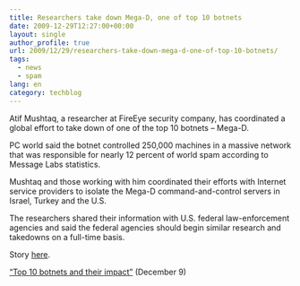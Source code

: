 ```yaml
---
title: Researchers take down Mega-D, one of top 10 botnets
date: 2009-12-29T12:27:00+00:00
layout: single
author_profile: true
url: 2009/12/29/researchers-take-down-mega-d-one-of-top-10-botnets/
tags:
  - news
  - spam
lang: en
category: techblog
---
```

Atif Mushtaq, a researcher at FireEye security company, has coordinated a global effort to take down of one of the top 10 botnets – Mega-D.

PC world said the botnet controlled 250,000 machines in a massive network that was responsible for nearly 12 percent of world spam according to Message Labs statistics.

Mushtaq and those working with him coordinated their efforts with Internet service providers to isolate the Mega-D command-and-control servers in Israel, Turkey and the U.S.

The researchers shared their information with U.S. federal law-enforcement agencies and said the federal agencies should begin similar research and takedowns on a full-time basis.

Story [here](http://www.pcworld.com/article/185122/good_guys_bring_down_the_megad_botnet.html).

[“Top 10 botnets and their impact”](http://www.net-security.org/secworld.php?id=8599) (December 9)